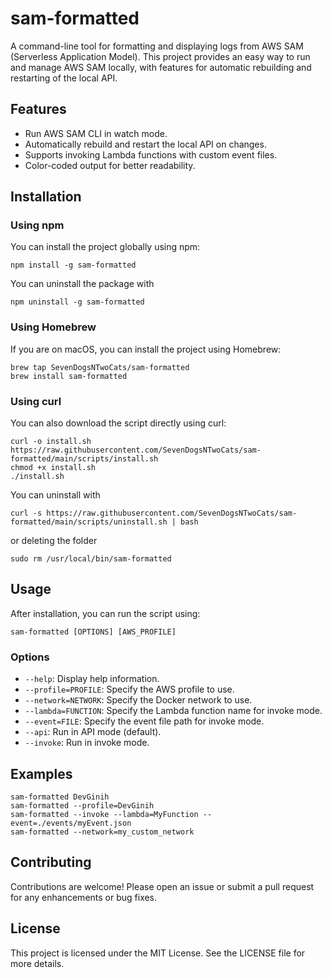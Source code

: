 # sam-formatted
A command-line tool for formatting and displaying logs from AWS SAM (Serverless Application Model). This project provides an easy way to run and manage AWS SAM locally, with features for automatic rebuilding and restarting of the local API.

## Features
- Run AWS SAM CLI in watch mode.
- Automatically rebuild and restart the local API on changes.
- Supports invoking Lambda functions with custom event files.
- Color-coded output for better readability.

## Installation

### Using npm
You can install the project globally using npm:
```
npm install -g sam-formatted
```
You can uninstall the package with
```
npm uninstall -g sam-formatted
```

### Using Homebrew
If you are on macOS, you can install the project using Homebrew:
```
brew tap SevenDogsNTwoCats/sam-formatted
brew install sam-formatted
```

### Using curl
You can also download the script directly using curl:
```
curl -o install.sh https://raw.githubusercontent.com/SevenDogsNTwoCats/sam-formatted/main/scripts/install.sh
chmod +x install.sh
./install.sh
```

You can uninstall with
```
curl -s https://raw.githubusercontent.com/SevenDogsNTwoCats/sam-formatted/main/scripts/uninstall.sh | bash 
```

or deleting the folder
```
sudo rm /usr/local/bin/sam-formatted
```

## Usage
After installation, you can run the script using:
```
sam-formatted [OPTIONS] [AWS_PROFILE]
```

### Options
- `--help`: Display help information.
- `--profile=PROFILE`: Specify the AWS profile to use.
- `--network=NETWORK`: Specify the Docker network to use.
- `--lambda=FUNCTION`: Specify the Lambda function name for invoke mode.
- `--event=FILE`: Specify the event file path for invoke mode.
- `--api`: Run in API mode (default).
- `--invoke`: Run in invoke mode.

## Examples
```
sam-formatted DevGinih
sam-formatted --profile=DevGinih
sam-formatted --invoke --lambda=MyFunction --event=./events/myEvent.json
sam-formatted --network=my_custom_network
```

## Contributing
Contributions are welcome! Please open an issue or submit a pull request for any enhancements or bug fixes.

## License
This project is licensed under the MIT License. See the LICENSE file for more details.